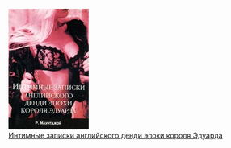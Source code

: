 ![](Интимные%20записки%20английского%20денди%20эпохи%20короля%20Эдуарда.jpg)  
[Интимные записки английского денди эпохи короля Эдуарда](Интимные%20записки%20английского%20денди%20эпохи%20короля%20Эдуарда.txt)
